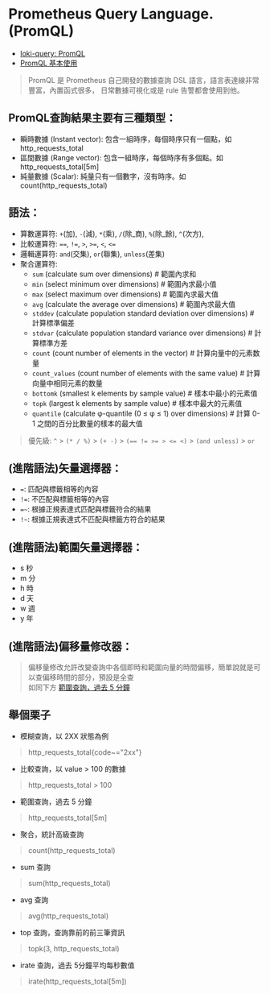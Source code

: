 # Prometheus Query Language.(PromQL)

- [loki-query: PromQL](https://grafana.com/docs/loki/latest/query/)
- [PromQL 基本使用](https://zhuanlan.zhihu.com/p/504674961)

> PromQL 是 Prometheus 自己開發的數據查詢 DSL 語言，語言表達線非常豐富，內置函式很多，
日常數據可視化或是 rule 告警都會使用到他。


## PromQL查詢結果主要有三種類型：
- 瞬時數據 (Instant vector): 包含一組時序，每個時序只有一個點，如 http_requests_total
- 區間數據 (Range vector): 包含一組時序，每個時序有多個點。如 http_requests_total[5m]
- 純量數據 (Scalar): 純量只有一個數字，沒有時序。如 count(http_requests_total)

## 語法：
- 算數運算符: `+`(加), `-`(減), `*`(乘), `/`(除_商), `%`(除_餘), `^`(次方),
- 比較運算符: `==`, `!=`, `>`, `>=`, `<`, `<=`
- 邏輯運算符: `and`(交集), `or`(聯集), `unless`(差集)
- 聚合運算符:
    - `sum` (calculate sum over dimensions)                               # 範圍內求和
    - `min` (select minimum over dimensions)                              # 範圍內求最小值
    - `max` (select maximum over dimensions)                              # 範圍內求最大值
    - `avg` (calculate the average over dimensions)                       # 範圍內求最大值
    - `stddev` (calculate population standard deviation over dimensions)  # 計算標準偏差
    - `stdvar` (calculate population standard variance over dimensions)   # 計算標準方差
    - `count` (count number of elements in the vector)                    # 計算向量中的元素数量
    - `count_values` (count number of elements with the same value)       # 計算向量中相同元素的数量
    - `bottomk` (smallest k elements by sample value)                     # 樣本中最小的元素值
    - `topk` (largest k elements by sample value)                         # 樣本中最大的元素值
    - `quantile` (calculate φ-quantile (0 ≤ φ ≤ 1) over dimensions)       # 計算 0-1 之間的百分比數量的樣本的最大值

> 優先級: `^` > `(* / %)` > `(+ -)` > `(== != >= > <= <)` > `(and unless)` > `or`

## (進階語法)矢量選擇器：
- `=`: 匹配與標籤相等的內容
- `!=`: 不匹配與標籤相等的內容
- `=~`: 根據正規表達式匹配與標籤符合的結果
- `!~`: 根據正規表達式不匹配與標籤方符合的結果

## (進階語法)範圍矢量選擇器：
- s 秒
- m 分
- h 時
- d 天
- w 週
- y 年

## (進階語法)偏移量修改器：
> 偏移量修改允許改變查詢中各個即時和範圍向量的時間偏移，簡單說就是可以查偏移時間的部分，預設是全查<br />
如同下方 <a href="#search_5_min_ago">範圍查詢，過去 5 分鐘</a>




## 舉個栗子

- 模糊查詢，以 2XX 狀態為例
> http_requests_total{code~="2xx"}

- 比較查詢，以 value > 100 的數據
> http_requests_total > 100

- <div id="search_5_min_ago">範圍查詢，過去 5 分鐘</div>
> http_requests_total[5m]
> 

- 聚合，統計高級查詢
> count(http_requests_total)

- sum 查詢
> sum(http_requests_total)

- avg 查詢
> avg(http_requests_total)

- top 查詢，查詢靠前的前三筆資訊
> topk(3, http_requests_total)

- irate 查詢，過去 5分鐘平均每秒數值
> irate(http_requests_total[5m])

